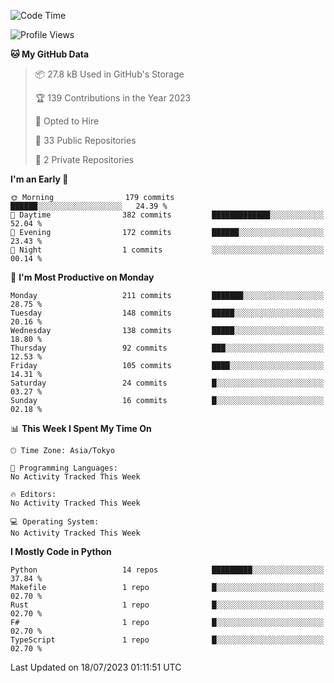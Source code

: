 <!--START_SECTION:waka-->
![Code Time](http://img.shields.io/badge/Code%20Time-695%20hrs%207%20mins-blue)

![Profile Views](http://img.shields.io/badge/Profile%20Views-0-blue)

**🐱 My GitHub Data** 

> 📦 27.8 kB Used in GitHub's Storage 
 > 
> 🏆 139 Contributions in the Year 2023
 > 
> 💼 Opted to Hire
 > 
> 📜 33 Public Repositories 
 > 
> 🔑 2 Private Repositories 
 > 
**I'm an Early 🐤** 

```text
🌞 Morning                179 commits         ██████░░░░░░░░░░░░░░░░░░░   24.39 % 
🌆 Daytime                382 commits         █████████████░░░░░░░░░░░░   52.04 % 
🌃 Evening                172 commits         ██████░░░░░░░░░░░░░░░░░░░   23.43 % 
🌙 Night                  1 commits           ░░░░░░░░░░░░░░░░░░░░░░░░░   00.14 % 
```
📅 **I'm Most Productive on Monday** 

```text
Monday                   211 commits         ███████░░░░░░░░░░░░░░░░░░   28.75 % 
Tuesday                  148 commits         █████░░░░░░░░░░░░░░░░░░░░   20.16 % 
Wednesday                138 commits         █████░░░░░░░░░░░░░░░░░░░░   18.80 % 
Thursday                 92 commits          ███░░░░░░░░░░░░░░░░░░░░░░   12.53 % 
Friday                   105 commits         ████░░░░░░░░░░░░░░░░░░░░░   14.31 % 
Saturday                 24 commits          █░░░░░░░░░░░░░░░░░░░░░░░░   03.27 % 
Sunday                   16 commits          █░░░░░░░░░░░░░░░░░░░░░░░░   02.18 % 
```


📊 **This Week I Spent My Time On** 

```text
🕑︎ Time Zone: Asia/Tokyo

💬 Programming Languages: 
No Activity Tracked This Week

🔥 Editors: 
No Activity Tracked This Week

💻 Operating System: 
No Activity Tracked This Week
```

**I Mostly Code in Python** 

```text
Python                   14 repos            █████████░░░░░░░░░░░░░░░░   37.84 % 
Makefile                 1 repo              █░░░░░░░░░░░░░░░░░░░░░░░░   02.70 % 
Rust                     1 repo              █░░░░░░░░░░░░░░░░░░░░░░░░   02.70 % 
F#                       1 repo              █░░░░░░░░░░░░░░░░░░░░░░░░   02.70 % 
TypeScript               1 repo              █░░░░░░░░░░░░░░░░░░░░░░░░   02.70 % 
```




 Last Updated on 18/07/2023 01:11:51 UTC
<!--END_SECTION:waka-->
